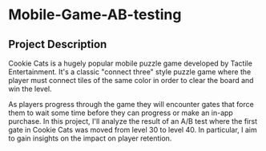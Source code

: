 # Mobile-Game-AB-testing

## Project Description 
Cookie Cats is a hugely popular mobile puzzle game developed by Tactile Entertainment. It's a classic "connect three" style puzzle game where the player must connect tiles of the same color in order to clear the board and win the level.

As players progress through the game they will encounter gates that force them to wait some time before they can progress or make an in-app purchase. In this project, I'll analyze the result of an A/B test where the first gate in Cookie Cats was moved from level 30 to level 40. In particular, I aim to gain insights on the impact on player retention.
